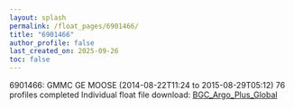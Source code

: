 ```yaml
---
layout: splash
permalink: /float_pages/6901466/
title: "6901466"
author_profile: false
last_created_on: 2025-09-26
toc: false
---
```

 
6901466: GMMC GE MOOSE (2014-08-22T11:24 to 2015-08-29T05:12)
76 profiles completed
Individual float file download: [BGC_Argo_Plus_Global](https://ftp.soest.hawaii.edu/bgc_argo_plus/Individual_Floats/outliers_removed/6901466_Sprof_processed.nc)
